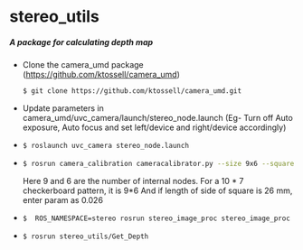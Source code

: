 # stereo_utils

##### A package for calculating depth map

- Clone the camera_umd package (https://github.com/ktossell/camera_umd)
    ```sh
    $ git clone https://github.com/ktossell/camera_umd.git
    ```
- Update parameters in camera_umd/uvc_camera/launch/stereo_node.launch (Eg- Turn off Auto exposure, Auto focus and set left/device and right/device accordingly)
- 
    ```sh
    $ roslaunch uvc_camera stereo_node.launch
    ```
-
    ```sh
    $ rosrun camera_calibration cameracalibrator.py --size 9x6 --square 0.026 right:=stereo/right/image_raw left:=stereo/left/image_raw left_camera:=/left right_camera:=/right
    ```
    Here 9 and 6 are the number of internal nodes. For a 10 * 7 checkerboard pattern, it is 9*6 And if length of side of square is 26 mm, enter param as 0.026
-   ```sh
    $  ROS_NAMESPACE=stereo rosrun stereo_image_proc stereo_image_proc
    ```

-
     ```sh
    $ rosrun stereo_utils/Get_Depth
    ```
    

